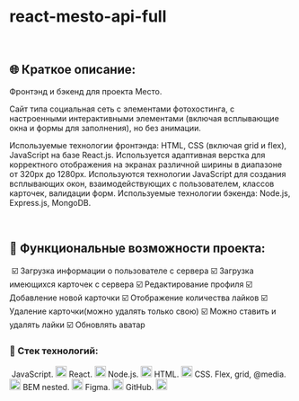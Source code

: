 # react-mesto-api-full
​
## :globe_with_meridians: Краткое описание:

​Фронтэнд и бэкенд для проекта Место.

Сайт типа социальная сеть с элементами фотохостинга, с настроенными интерактивными элементами (включая всплывающие окна и формы для заполнения), но без анимации.

Используемые технологии фронтэнда: HTML, CSS (включая grid и flex), JavaScript на базе React.js. Используется адаптивная верстка для корректного отображения на экранах различной ширины в диапазоне от 320px до 1280px. Используются технологии JavaScript для создания всплывающих окон, взаимодействующих с пользователем, классов карточек, валидации форм. Используемые технологии бэкенда: Node.js, Express.js, MongoDB.

​
## :ticket: Функциональные возможности проекта:
​
 :ballot_box_with_check: Загрузка информации о пользователе с сервера
 :ballot_box_with_check: Загрузка имеющихся карточек с сервера
 :ballot_box_with_check: Редактирование профиля
 :ballot_box_with_check: Добавление новой карточки
 :ballot_box_with_check: Отображение количества лайков
 :ballot_box_with_check: Удаление карточки(можно удалять только свою)
 :ballot_box_with_check: Можно ставить и удалять лайки
 :ballot_box_with_check: Обновлять аватар
​
### :gem: Стек технологий:
​
JavaScript.
<img src="https://img.icons8.com/color/38/000000/javascript--v1.png"
alt="JS" width="20" height="20"/>
React.
 <img src="https://img.icons8.com/ultraviolet/38/000000/react--v1.png"
 alt="React" width="20" height="20"/>
Node.js.
 <img src="https://img.icons8.com/color/38/000000/nodejs.png"
 alt="Node.js" width="20" height="20"/>
HTML.
<img src="https://img.icons8.com/color/36/000000/html-5--v1.png"
alt="HTML" width="20" height="20"/>
CSS. Flex, grid, @media.
 <img src="https://img.icons8.com/color/36/000000/css3.png"
 alt="CSS. Flex, grid, @media" width="20" height="20"/>
BEM nested.
 <img src="https://img.icons8.com/office/30/000000/plugin.png"
 alt="BEM nested" width="20" height="20"/>
Figma.
 <img src="https://img.icons8.com/color/32/000000/figma--v1.png" alt="Figma" width="20" height="20"/>
GitHub.
 <img src="https://github.githubassets.com/images/modules/logos_page/GitHub-Mark.png"  alt="GitHub" width="20" height="20"/>
